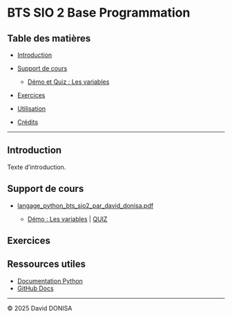 # BTS SIO 2 Base Programmation

## Table des matières
- [Introduction](#introduction)
- [Support de cours](#support-de-cours)
    - [Démo et Quiz : Les variables](#démo-et-quiz---les-variables)
- [Exercices](#exercices)

- [Utilisation](#utilisation)
- [Crédits](#crédits)

---

## Introduction
Texte d’introduction.

## Support de cours

- [langage_python_bts_sio2_par_david_donisa.pdf](01_cours/langage_python_bts_sio2_par_david_donisa.pdf)

  - [Démo : Les variables](01_cours/demos/01_variables.py)						|					[QUIZ](https://www.menti.com/alp449pa4mqr)

## Exercices


## Ressources utiles

- [Documentation Python](https://docs.python.org/fr/3/)
- [GitHub Docs](https://docs.github.com/fr)

---

© 2025 David DONISA
